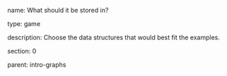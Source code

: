 name: What should it be stored in?

type: game

description: Choose the data structures that would best fit the examples.

section: 0

parent: intro-graphs
